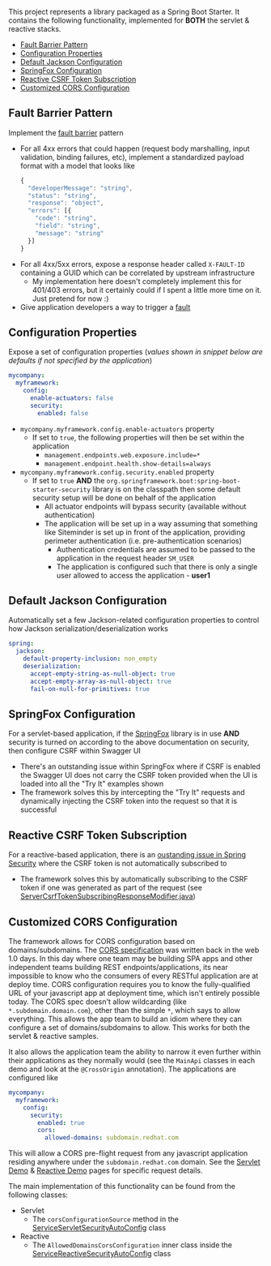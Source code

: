 This project represents a library packaged as a Spring Boot Starter. It contains the following functionality, implemented for **BOTH** the servlet & reactive stacks.

- [Fault Barrier Pattern](#fault-barrier-pattern)
- [Configuration Properties](#configuration-properties)
- [Default Jackson Configuration](#default-jackson-configuration)
- [SpringFox Configuration](#springfox-configuration)
- [Reactive CSRF Token Subscription](#reactive-csrf-token-subscription)
- [Customized CORS Configuration](#customized-cors-configuration)

## Fault Barrier Pattern
Implement the [fault barrier](https://www.oracle.com/technetwork/articles/entarch/effective-exceptions2-097044.html) pattern

- For all 4xx errors that could happen (request body marshalling, input validation, binding failures, etc), implement a standardized payload format with a model that looks like
   ```js
   {
     "developerMessage": "string",
     "status": "string",
     "response": "object",
     "errors": [{
       "code": "string",
       "field": "string",
       "message": "string"
     }]
   }
   ```
- For all 4xx/5xx errors, expose a response header called `X-FAULT-ID` containing a GUID which can be correlated by upstream infrastructure
    - My implementation here doesn't completely implement this for 401/403 errors, but it certainly could if I spent a little more time on it. Just pretend for now :)
- Give application developers a way to trigger a [fault](https://www.oracle.com/technetwork/articles/entarch/effective-exceptions2-097044.html)

## Configuration Properties
Expose a set of configuration properties (_values shown in snippet below are defaults if not specified by the application_)
   ```yaml
   mycompany:
     myframework:
       config:
         enable-actuators: false
         security:
           enabled: false
   ```
- `mycompany.myframework.config.enable-actuators` property
    - If set to `true`, the following properties will then be set within the application
        - `management.endpoints.web.exposure.include=*`
        - `management.endpoint.health.show-details=always`
- `mycompany.myframework.config.security.enabled` property
    - If set to `true` **AND** the `org.springframework.boot:spring-boot-starter-security` library is on the classpath then some default security setup will be done on behalf of the application
        - All actuator endpoints will bypass security (available without authentication)
        - The application will be set up in a way assuming that something like Siteminder is set up in front of the application, providing perimeter authentication (i.e. pre-authentication scenarios)
            - Authentication credentials are assumed to be passed to the application in the request header `SM_USER`
            - The application is configured such that there is only a single user allowed to access the application - **user1**

## Default Jackson Configuration
Automatically set a few Jackson-related configuration properties to control how Jackson serialization/deserialization works
   ```yaml
   spring:
     jackson:
       default-property-inclusion: non_empty
       deserialization:
         accept-empty-string-as-null-object: true
         accept-empty-array-as-null-object: true
         fail-on-null-for-primitives: true
   ```
   
## SpringFox Configuration
For a servlet-based application, if the [SpringFox](http://springfox.github.io/springfox/docs/current/) library is in use **AND** security is turned on according to the above documentation on security, then configure CSRF within Swagger UI
- There's an outstanding issue within SpringFox where if CSRF is enabled the Swagger UI does not carry the CSRF token provided when the UI is loaded into all the "Try It" examples shown
- The framework solves this by intercepting the "Try It" requests and dynamically injecting the CSRF token into the request so that it is successful

## Reactive CSRF Token Subscription
For a reactive-based application, there is an [oustanding issue in Spring Security](https://github.com/spring-projects/spring-security/issues/5766) where the CSRF token is not automatically subscribed to
- The framework solves this by automatically subscribing to the CSRF token if one was generated as part of the request (see [ServerCsrfTokenSubscribingResponseModifier.java](src/main/java/com/mycompany/myframework/service/security/server/ServerCsrfTokenSubscribingResponseModifier.java))

## Customized CORS Configuration
The framework allows for CORS configuration based on domains/subdomains. The [CORS specification](https://developer.mozilla.org/en-US/docs/Web/HTTP/CORS) was written back in the web 1.0 days. In this day where one team may be building SPA apps and other independent teams building REST endpoints/applications, its near impossible to know who the consumers of every RESTful application are at deploy time. CORS configuration requires you to know the fully-qualified URL of your javascript app at deployment time, which isn't entirely possible today. The CORS spec doesn't allow wildcarding (like `*.subdomain.domain.com`), other than the simple `*`, which says to allow everything. This allows the app team to build an idiom where they can configure a set of domains/subdomains to allow. This works for both the servlet & reactive samples.

It also allows the application team the ability to narrow it even further within their applications as they normally would (see the `MainApi` classes in each demo and look at the `@CrossOrigin` annotation). The applications are configured like

```yaml
mycompany:
  myframework:
    config:
      security:
        enabled: true
        cors:
          allowed-domains: subdomain.redhat.com
```

This will allow a CORS pre-flight request from any javascript application residing anywhere under the `subdomain.redhat.com` domain. See the [Servlet Demo](../servlet-demo) & [Reactive Demo](../reactive-demo) pages for specific request details.

The main implementation of this functionality can be found from the following classes:
- Servlet
    - The `corsConfigurationSource` method in the [ServiceServletSecurityAutoConfig](src/main/java/com/mycompany/myframework/autoconfigure/service/security/servlet/ServiceServletSecurityAutoConfig.java) class
- Reactive
    - The `AllowedDomainsCorsConfiguration` inner class inside the [ServiceReactiveSecurityAutoConfig](src/main/java/com/mycompany/myframework/autoconfigure/service/security/reactive/ServiceReactiveSecurityAutoConfig.java) class
